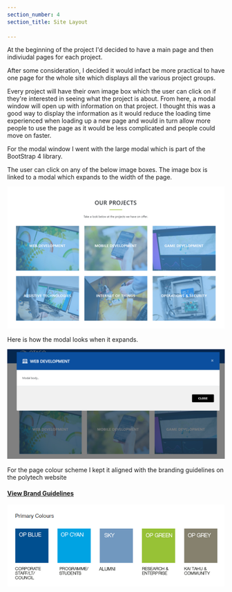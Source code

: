 ```yaml
---
section_number: 4
section_title: Site Layout

---
```


At the beginning of the project I'd decided to have a main page and then indiviudal pages for each project.

After some consideration, I decided it would infact be more practical to have one page for the whole site which displays all the various project groups.

Every project will have their own image box which the user can click on if they're interested in seeing what the project is about. From here, a modal window will open up with information on that project. I thought this was a good way to display the information as it would reduce the loading time experienced when loading up a new page and would in turn allow more people to use the page as it would be less complicated and people could move on faster.

For the modal window I went with the large modal which is part of the BootStrap 4 library.

<script src="https://snipsave.com/embed/p46nvYInQCO4X9fiH5.js"></script>

The user can click on any of the below image boxes. The image box is linked to a modal which expands to the width of the page.

![ModalWindow](projects.PNG)

Here is how the modal looks when it expands.

![ModalWindow](modalwindow.PNG)

For the page colour scheme I kept it aligned with the branding guidelines on the polytech website

#### [View Brand Guidelines](https://www.op.ac.nz/about-us/media-marketing-and-bookings/logo/)

![ModalWindow](primarycolours.PNG)
